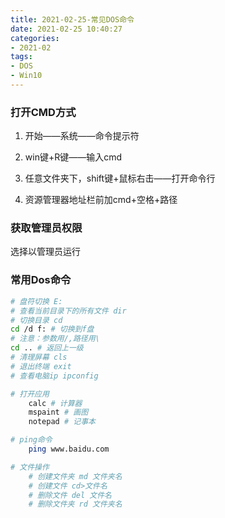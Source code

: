 ```yaml
---
title: 2021-02-25-常见DOS命令
date: 2021-02-25 10:40:27
categories:
- 2021-02
tags:
- DOS
- Win10
---
```



### 打开CMD方式

1. 开始——系统——命令提示符

2. win键+R键——输入cmd

3. 任意文件夹下，shift键+鼠标右击——打开命令行

4. 资源管理器地址栏前加cmd+空格+路径

### 获取管理员权限

选择以管理员运行

### 常用Dos命令

```bash
# 盘符切换 E:
# 查看当前目录下的所有文件 dir
# 切换目录 cd
cd /d f: # 切换到f盘
# 注意：参数用/,路径用\
cd .. # 返回上一级
# 清理屏幕 cls
# 退出终端 exit
# 查看电脑ip ipconfig

# 打开应用
	calc # 计算器
	mspaint # 画图
	notepad # 记事本

# ping命令
	ping www.baidu.com

# 文件操作
    # 创建文件夹 md 文件夹名
    # 创建文件 cd>文件名
    # 删除文件 del 文件名
    # 删除文件夹 rd 文件夹名
```
